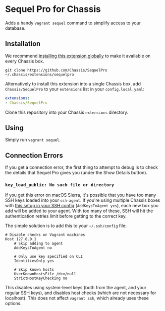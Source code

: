# Sequel Pro for Chassis

Adds a handy `vagrant sequel` command to simplify access to your database.


## Installation

We recommend [installing this extension globally](http://docs.chassis.io/en/latest/extend/#globally-installing-extensions) to make it available on every Chassis box.

```
git clone https://github.com/Chassis/SequelPro ~/.chassis/extensions/sequelpro
```

Alternatively to install this extension into a single Chassis box, add `Chassis/SequelPro` to your `extensions` list in your `config.local.yaml`:

```yaml
extensions:
- Chassis/SequelPro
```

Clone this repository into your Chassis `extensions` directory.


## Using

Simply run `vagrant sequel`.


## Connection Errors

If you get a connection error, the first thing to attempt to debug is to check the details that Sequel Pro gives you (under the Show Details button).


### `key_load_public: No such file or directory`

If you get this error on macOS Sierra, it's possible that you have too many SSH keys loaded into your `ssh-agent`. If you're using multiple Chassis boxes with [this setup in your SSH config](http://apple.stackexchange.com/a/264974/55070) (`AddKeysToAgent yes`), each new box you add will be added to your agent. With too many of these, SSH will hit the authentication retries limit before getting to the correct key.

The simple solution is to add this to your `~/.ssh/config` file:

	# Disable checks on Vagrant machines
	Host 127.0.0.1
		# Skip adding to agent
		AddKeysToAgent no

		# Only use key specified on CLI
		IdentitiesOnly yes

		# Skip known hosts
		UserKnownHostsFile /dev/null
		StrictHostKeyChecking no

This disables using system-level keys (both from the agent, and your regular SSH keys), and disables host checks (which are not necessary for localhost). This does not affect `vagrant ssh`, which already uses these options.
